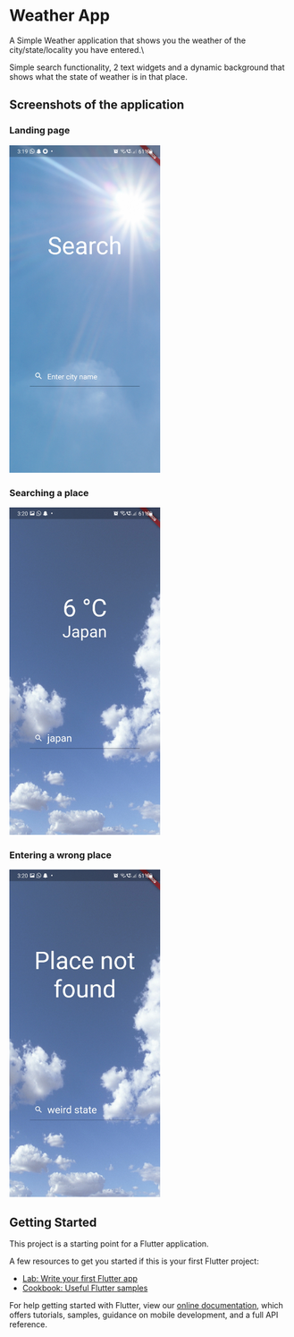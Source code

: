 # Weather App

A Simple Weather application that shows you the weather of the city/state/locality you have entered.\

Simple search functionality, 2 text widgets and a dynamic background that shows what the state of weather is in that place.

## Screenshots of the application

### Landing page

<p align="left"><img src="https://github.com/0xcabrex/weather_app/blob/master/github_assets/landing_page.jpg" width="270" height="585"/></p>

### Searching a place

<p align="left"><img src="https://github.com/0xcabrex/weather_app/blob/master/github_assets/search.jpg" width="270" height="585"/></p>

### Entering a wrong place

<p align="left"><img src="https://github.com/0xcabrex/weather_app/blob/master/github_assets/fail.jpg" width="270" height="585"/></p>

## Getting Started

This project is a starting point for a Flutter application.

A few resources to get you started if this is your first Flutter project:

- [Lab: Write your first Flutter app](https://flutter.dev/docs/get-started/codelab)
- [Cookbook: Useful Flutter samples](https://flutter.dev/docs/cookbook)

For help getting started with Flutter, view our
[online documentation](https://flutter.dev/docs), which offers tutorials,
samples, guidance on mobile development, and a full API reference.
